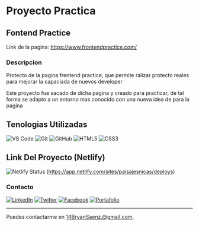 <h1>Proyecto Practica</h1>

<h2>Fontend Practice</h2>

Link de la pagina:
https://www.frontendpractice.com/

<h3>Descripcion</h3>
<p>Protecto de la pagina frentend practice, que permite ralizar protecto reales para mejorar la capaciada de nuevos developer</p>
<p>Este proyecto fue sacado de dicha pagina y creado para practicar, de tal forma se adapto a un entorno mas conocido con una nueva idea de para la pagina</p>

<h2>Tenologias Utilizadas</h2>

![VS Code](https://img.shields.io/badge/VS%20Code-007ACC?style=for-the-badge&logo=visual-studio-code&logoColor=white)
![Git](https://img.shields.io/badge/Git-F05032?style=for-the-badge&logo=git&logoColor=white)
![GitHub](https://img.shields.io/badge/GitHub-181717?style=for-the-badge&logo=github&logoColor=white)
![HTML5](https://img.shields.io/badge/HTML5-E34F26?style=for-the-badge&logo=html5&logoColor=white)
![CSS3](https://img.shields.io/badge/CSS3-1572B6?style=for-the-badge&logo=css3&logoColor=white)

<h2>Link Del Proyecto (Netlify)</h2>

![Netlify Status](https://api.netlify.com/api/v1/badges/13d3d46a-24fd-477c-affd-a09a21f6a07d/deploy-status)
(https://app.netlify.com/sites/paisajesnicas/deploys)

<h3>Contacto</h3>

[![LinkedIn](https://img.shields.io/badge/LinkedIn-0077B5?style=for-the-badge&logo=linkedin&logoColor=white)](https://www.linkedin.com/in/14bryansaenz/)
[![Twitter](https://img.shields.io/badge/Twitter-1DA1F2?style=for-the-badge&logo=twitter&logoColor=white)](https://twitter.com/14bryansaenz)
[![Facebook](https://img.shields.io/badge/Facebook-1877F2?style=for-the-badge&logo=facebook&logoColor=white)](https://www.facebook.com/14BryanSaenz)
[![Portafolio](https://img.shields.io/badge/Portafolio-000000?style=for-the-badge&logo=google-chrome&logoColor=white)](https://Bryan14saenz)

---

Puedes contactarme en 14BryanSaenz.@gmail.com.

